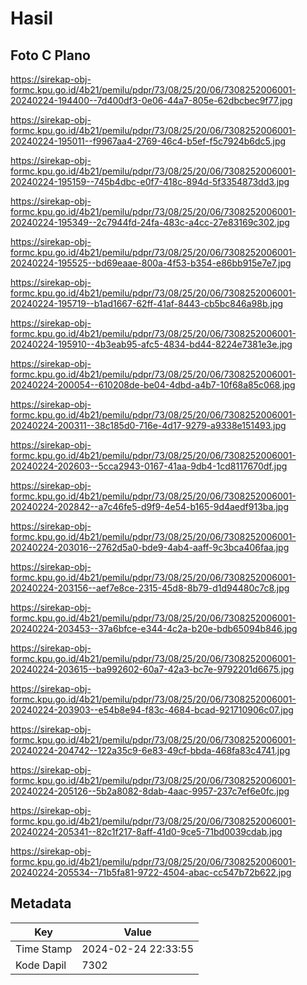 # Hasil

## Foto C Plano

https://sirekap-obj-formc.kpu.go.id/4b21/pemilu/pdpr/73/08/25/20/06/7308252006001-20240224-194400--7d400df3-0e06-44a7-805e-62dbcbec9f77.jpg

https://sirekap-obj-formc.kpu.go.id/4b21/pemilu/pdpr/73/08/25/20/06/7308252006001-20240224-195011--f9967aa4-2769-46c4-b5ef-f5c7924b6dc5.jpg

https://sirekap-obj-formc.kpu.go.id/4b21/pemilu/pdpr/73/08/25/20/06/7308252006001-20240224-195159--745b4dbc-e0f7-418c-894d-5f3354873dd3.jpg

https://sirekap-obj-formc.kpu.go.id/4b21/pemilu/pdpr/73/08/25/20/06/7308252006001-20240224-195349--2c7944fd-24fa-483c-a4cc-27e83169c302.jpg

https://sirekap-obj-formc.kpu.go.id/4b21/pemilu/pdpr/73/08/25/20/06/7308252006001-20240224-195525--bd69eaae-800a-4f53-b354-e86bb915e7e7.jpg

https://sirekap-obj-formc.kpu.go.id/4b21/pemilu/pdpr/73/08/25/20/06/7308252006001-20240224-195719--b1ad1667-62ff-41af-8443-cb5bc846a98b.jpg

https://sirekap-obj-formc.kpu.go.id/4b21/pemilu/pdpr/73/08/25/20/06/7308252006001-20240224-195910--4b3eab95-afc5-4834-bd44-8224e7381e3e.jpg

https://sirekap-obj-formc.kpu.go.id/4b21/pemilu/pdpr/73/08/25/20/06/7308252006001-20240224-200054--610208de-be04-4dbd-a4b7-10f68a85c068.jpg

https://sirekap-obj-formc.kpu.go.id/4b21/pemilu/pdpr/73/08/25/20/06/7308252006001-20240224-200311--38c185d0-716e-4d17-9279-a9338e151493.jpg

https://sirekap-obj-formc.kpu.go.id/4b21/pemilu/pdpr/73/08/25/20/06/7308252006001-20240224-202603--5cca2943-0167-41aa-9db4-1cd8117670df.jpg

https://sirekap-obj-formc.kpu.go.id/4b21/pemilu/pdpr/73/08/25/20/06/7308252006001-20240224-202842--a7c46fe5-d9f9-4e54-b165-9d4aedf913ba.jpg

https://sirekap-obj-formc.kpu.go.id/4b21/pemilu/pdpr/73/08/25/20/06/7308252006001-20240224-203016--2762d5a0-bde9-4ab4-aaff-9c3bca406faa.jpg

https://sirekap-obj-formc.kpu.go.id/4b21/pemilu/pdpr/73/08/25/20/06/7308252006001-20240224-203156--aef7e8ce-2315-45d8-8b79-d1d94480c7c8.jpg

https://sirekap-obj-formc.kpu.go.id/4b21/pemilu/pdpr/73/08/25/20/06/7308252006001-20240224-203453--37a6bfce-e344-4c2a-b20e-bdb65094b846.jpg

https://sirekap-obj-formc.kpu.go.id/4b21/pemilu/pdpr/73/08/25/20/06/7308252006001-20240224-203615--ba992602-60a7-42a3-bc7e-9792201d6675.jpg

https://sirekap-obj-formc.kpu.go.id/4b21/pemilu/pdpr/73/08/25/20/06/7308252006001-20240224-203903--e54b8e94-f83c-4684-bcad-921710906c07.jpg

https://sirekap-obj-formc.kpu.go.id/4b21/pemilu/pdpr/73/08/25/20/06/7308252006001-20240224-204742--122a35c9-6e83-49cf-bbda-468fa83c4741.jpg

https://sirekap-obj-formc.kpu.go.id/4b21/pemilu/pdpr/73/08/25/20/06/7308252006001-20240224-205126--5b2a8082-8dab-4aac-9957-237c7ef6e0fc.jpg

https://sirekap-obj-formc.kpu.go.id/4b21/pemilu/pdpr/73/08/25/20/06/7308252006001-20240224-205341--82c1f217-8aff-41d0-9ce5-71bd0039cdab.jpg

https://sirekap-obj-formc.kpu.go.id/4b21/pemilu/pdpr/73/08/25/20/06/7308252006001-20240224-205534--71b5fa81-9722-4504-abac-cc547b72b622.jpg


## Metadata

| Key        | Value               |
| ---------- | ------------------- |
| Time Stamp | 2024-02-24 22:33:55 |
| Kode Dapil | 7302                |



